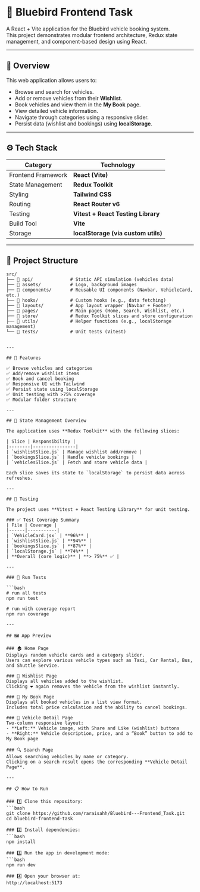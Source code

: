 # 🚖 Bluebird Frontend Task

A React + Vite application for the Bluebird vehicle booking system.  
This project demonstrates modular frontend architecture, Redux state management, and component-based design using React.

---

## 📘 Overview

This web application allows users to:
- Browse and search for vehicles.
- Add or remove vehicles from their **Wishlist**.
- Book vehicles and view them in the **My Book** page.
- View detailed vehicle information.
- Navigate through categories using a responsive slider.
- Persist data (wishlist and bookings) using **localStorage**.

---

## ⚙️ Tech Stack

| Category | Technology |
|-----------|-------------|
| Frontend Framework | **React (Vite)** |
| State Management | **Redux Toolkit** |
| Styling | **Tailwind CSS** |
| Routing | **React Router v6** |
| Testing | **Vitest + React Testing Library** |
| Build Tool | **Vite** |
| Storage | **localStorage (via custom utils)** |

---

## 📂 Project Structure

```plaintext
src/
├── 📁 api/              # Static API simulation (vehicles data)
├── 📁 assets/           # Logo, background images
├── 📁 components/       # Reusable UI components (Navbar, VehicleCard, etc.)
├── 📁 hooks/            # Custom hooks (e.g., data fetching)
├── 📁 layouts/          # App layout wrapper (Navbar + Footer)
├── 📁 pages/            # Main pages (Home, Search, Wishlist, etc.)
├── 📁 store/            # Redux Toolkit slices and store configuration
├── 📁 utils/            # Helper functions (e.g., localStorage management)
└── 📁 tests/            # Unit tests (Vitest)


---

## 🚀 Features

✅ Browse vehicles and categories  
✅ Add/remove wishlist items  
✅ Book and cancel booking  
✅ Responsive UI with Tailwind  
✅ Persist state using localStorage  
✅ Unit testing with >75% coverage  
✅ Modular folder structure  

---

## 🧠 State Management Overview

The application uses **Redux Toolkit** with the following slices:

| Slice | Responsibility |
|--------|----------------|
| `wishlistSlice.js` | Manage wishlist add/remove |
| `bookingsSlice.js` | Handle vehicle bookings |
| `vehiclesSlice.js` | Fetch and store vehicle data |

Each slice saves its state to `localStorage` to persist data across refreshes.

---

## 🧪 Testing

The project uses **Vitest + React Testing Library** for unit testing.

### ✅ Test Coverage Summary
| File | Coverage |
|------|-----------|
| `VehicleCard.jsx` | **96%** |
| `wishlistSlice.js` | **94%** |
| `bookingsSlice.js` | **87%** |
| `localStorage.js` | **74%** |
| **Overall (core logic)** | **> 75%** ✅ |

---

### 🧾 Run Tests

```bash
# run all tests
npm run test

# run with coverage report
npm run coverage

---

## 🖼️ App Preview

### 🏠 Home Page
Displays random vehicle cards and a category slider.  
Users can explore various vehicle types such as Taxi, Car Rental, Bus, and Shuttle Service.

### 💙 Wishlist Page
Displays all vehicles added to the wishlist.  
Clicking ❤️ again removes the vehicle from the wishlist instantly.

### 📘 My Book Page
Displays all booked vehicles in a list view format.  
Includes total price calculation and the ability to cancel bookings.

### 🚗 Vehicle Detail Page
Two-column responsive layout:
- **Left:** Vehicle image, with Share and Like (wishlist) buttons  
- **Right:** Vehicle description, price, and a “Book” button to add to My Book page

### 🔍 Search Page
Allows searching vehicles by name or category.  
Clicking on a search result opens the corresponding **Vehicle Detail Page**.

---

## 📋 How to Run

### 1️⃣ Clone this repository:
```bash
git clone https://github.com/raraisahh/Bluebird---Frontend_Task.git
cd bluebird-frontend-task

### 2️⃣ Install dependencies:
```bash
npm install

### 3️⃣ Run the app in development mode:
```bash
npm run dev

### 4️⃣ Open your browser at:
http://localhost:5173